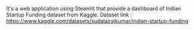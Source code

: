 It's a web application using Steamlit that provide a dashboard of Indian Startup Funding dataset from Kaggle.
Dataset link : https://www.kaggle.com/datasets/sudalairajkumar/indian-startup-funding
